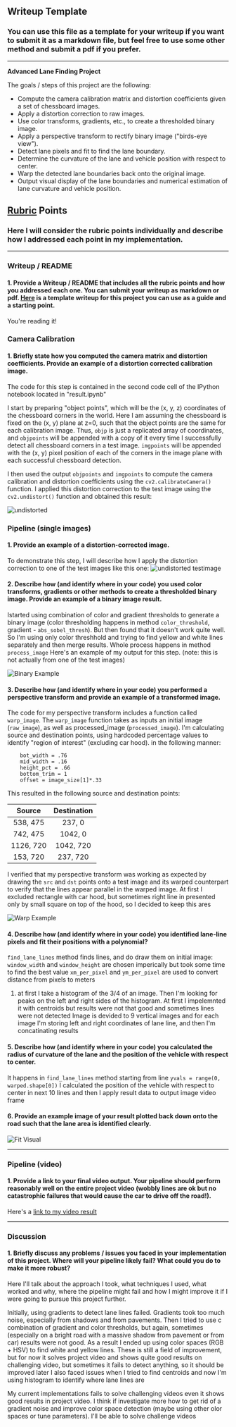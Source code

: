 ## Writeup Template

### You can use this file as a template for your writeup if you want to submit it as a markdown file, but feel free to use some other method and submit a pdf if you prefer.

---

**Advanced Lane Finding Project**

The goals / steps of this project are the following:

* Compute the camera calibration matrix and distortion coefficients given a set of chessboard images.
* Apply a distortion correction to raw images.
* Use color transforms, gradients, etc., to create a thresholded binary image.
* Apply a perspective transform to rectify binary image ("birds-eye view").
* Detect lane pixels and fit to find the lane boundary.
* Determine the curvature of the lane and vehicle position with respect to center.
* Warp the detected lane boundaries back onto the original image.
* Output visual display of the lane boundaries and numerical estimation of lane curvature and vehicle position.

[//]: # (Image References)

[image1]: ./output_images/undistorted.jpg "Undistorted"
[image2]: ./output_images/undistorted_0.jpg "Road Transformed"
[image3]: ./output_images/processed_0.jpg "Binary Example"
[image4]: ./output_images/warped_5.jpg "Warp Example"
[image5]: ./output_images/lines_0.jpg "Fit Visual"
[video1]: ./project_video_processed.mp4 "Video"

## [Rubric](https://review.udacity.com/#!/rubrics/571/view) Points

### Here I will consider the rubric points individually and describe how I addressed each point in my implementation.  

---

### Writeup / README

#### 1. Provide a Writeup / README that includes all the rubric points and how you addressed each one.  You can submit your writeup as markdown or pdf.  [Here](https://github.com/udacity/CarND-Advanced-Lane-Lines/blob/master/writeup_template.md) is a template writeup for this project you can use as a guide and a starting point.  

You're reading it!

### Camera Calibration

#### 1. Briefly state how you computed the camera matrix and distortion coefficients. Provide an example of a distortion corrected calibration image.

The code for this step is contained in the second code cell of the IPython notebook located in "result.ipynb" 

I start by preparing "object points", which will be the (x, y, z) coordinates of the chessboard corners in the world. Here I am assuming the chessboard is fixed on the (x, y) plane at z=0, such that the object points are the same for each calibration image.  Thus, `objp` is just a replicated array of coordinates, and `objpoints` will be appended with a copy of it every time I successfully detect all chessboard corners in a test image.  `imgpoints` will be appended with the (x, y) pixel position of each of the corners in the image plane with each successful chessboard detection.  

I then used the output `objpoints` and `imgpoints` to compute the camera calibration and distortion coefficients using the `cv2.calibrateCamera()` function.  I applied this distortion correction to the test image using the `cv2.undistort()` function and obtained this result: 

![undistorted][image1]

### Pipeline (single images)

#### 1. Provide an example of a distortion-corrected image.

To demonstrate this step, I will describe how I apply the distortion correction to one of the test images like this one:
![undistorted testimage][image2]

#### 2. Describe how (and identify where in your code) you used color transforms, gradients or other methods to create a thresholded binary image.  Provide an example of a binary image result.

Istarted using combination of color and gradient thresholds to generate a binary image (color thresholding happens in method `color_threshold`, gradient - `abs_sobel_thresh`). But then found that it doesn't work quite well. So I'm using only color threshhold and trying to find yellow and white lines separately and then merge results. Whole process happens in method `process_image`  Here's an example of my output for this step.  (note: this is not actually from one of the test images)

![Binary Example][image3]

#### 3. Describe how (and identify where in your code) you performed a perspective transform and provide an example of a transformed image.

The code for my perspective transform includes a function called `warp_image`.  The `warp_image` function takes as inputs an initial image (`raw_image`), as well as processed_image (`processed_image`). I'm calculating source and destination points, using hardcoded percentage values to identify "region of interest" (excluding car hood). in the following manner:

```hardcoded values to set region of interest
    bot_width = .76
    mid_width = .16
    height_pct = .66
    bottom_trim = 1
    offset = image_size[1]*.33
```

This resulted in the following source and destination points:

| Source        | Destination   | 
|:-------------:|:-------------:| 
| 538, 475      | 237, 0        | 
| 742, 475      | 1042, 0       |
| 1126, 720     | 1042, 720     |
| 153, 720      | 237, 720      |

I verified that my perspective transform was working as expected by drawing the `src` and `dst` points onto a test image and its warped counterpart to verify that the lines appear parallel in the warped image. At first I excluded rectangle with car hood, but sometimes right line in presented only by small square on top of the hood, so I decided to keep this ares

![Warp Example][image4]

#### 4. Describe how (and identify where in your code) you identified lane-line pixels and fit their positions with a polynomial?

`find_lane_lines` method finds lines, and do draw them on initial image:
`window_width` and `window_height` are chosen imperically but took some time to find the best value 
`xm_per_pixel` and `ym_per_pixel` are used to convert distance from pixels to meters 

1) at first I take a histogram of the 3/4 of an image. Then I'm looking for peaks on the left and right sides of the histogram. At first I impelemnted it with centroids but results were not that good and sometimes lines were not detected
Image is devided to 9 vertical images and for each image I'm storing left and right coordinates of lane line, and then I'm concatinating results

#### 5. Describe how (and identify where in your code) you calculated the radius of curvature of the lane and the position of the vehicle with respect to center.

It happens in `find_lane_lines` method starting from line `yvals = range(0, warped.shape[0])` 
I calculated the position of the vehicle with respect to center in next 10 lines and then I apply result data to output image video frame

#### 6. Provide an example image of your result plotted back down onto the road such that the lane area is identified clearly.

![Fit Visual][image5]

---

### Pipeline (video)

#### 1. Provide a link to your final video output.  Your pipeline should perform reasonably well on the entire project video (wobbly lines are ok but no catastrophic failures that would cause the car to drive off the road!).

Here's a [link to my video result](./project_video_processed.mp4)

---

### Discussion

#### 1. Briefly discuss any problems / issues you faced in your implementation of this project.  Where will your pipeline likely fail?  What could you do to make it more robust?

Here I'll talk about the approach I took, what techniques I used, what worked and why, where the pipeline might fail and how I might improve it if I were going to pursue this project further.

Initially, using gradients to detect lane lines failed. Gradients took too much noise, especially from shadows and from pavements. Then I tried to use c combination of gradient and color thresholds, but again, sometimes (especially on a bright road with a massive shadow from pavement or from car) results were not good. As a result I ended up using color spaces (RGB + HSV) to find white and yellow lines. These is still a field of improvement, but for now it solves project video and shows quite good results on challenging video, but sometimes it fails to detect anything, so it should be improved later
I also faced issues when I tried to find centroids and now I'm using histogram to identify where lane lines are

My current implementations fails to solve challenging videos even it shows good results in project video. I think if investigate more how to get rid of a gradient noise and improve color space detection (maybe using other olor spaces or tune parameters). I'll be able to solve challenge videos
